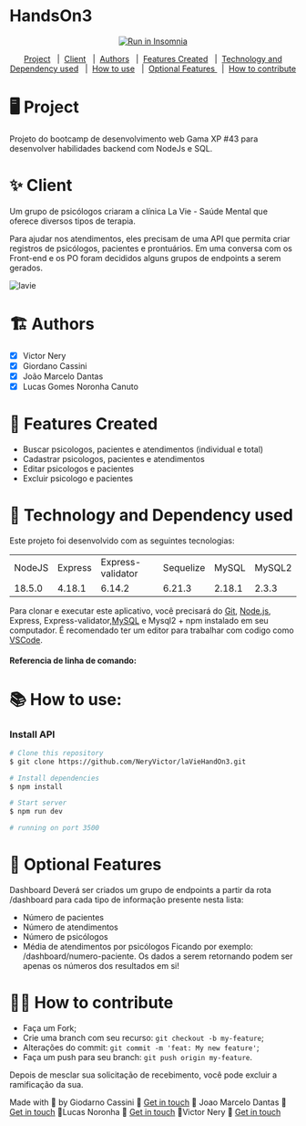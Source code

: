 # HandsOn3

<p align="center">
<a href="https://insomnia.rest/run/?label=laVieApi&uri=https%3A%2F%2Fraw.githubusercontent.com%2FNeryVictor%2FtestFiles%2Fmain%2FinsomniaButton" target="_blank"><img src="https://insomnia.rest/images/run.svg" alt="Run in Insomnia"></a>
</p>

<p align="center"> 
<a href= "#-Project">Project</a> &#160; |&#160;
<a href= "#-Client">Client</a>  &#160; |&#160;
<a href= "#-Authors">Authors</a>  &#160; |&#160;
<a href= "#-Features Created">Features Created</a>  &#160; |&#160;
<a href= "#-Technology and Dependency used">Technology and Dependency used</a> &#160; |&#160;
<a href= "#-How to use">How to use</a> &#160; |&#160;
<a href= "#-Optional Features ">Optional Features </a> &#160; |&#160;
<a href= "#-How to contribute">How to contribute</a>
</p>

🖥️ Project
===============
 Projeto do bootcamp de desenvolvimento web Gama XP #43 para desenvolver habilidades backend com NodeJs e SQL.
 
✨ Client
===============
Um grupo de psicólogos criaram a
clínica La Vie - Saúde Mental que oferece
diversos tipos de terapia.

Para ajudar nos atendimentos, eles precisam de uma API que permita criar registros de
psicólogos, pacientes e prontuários. Em uma conversa com os Front-end e os PO foram
decididos alguns grupos de endpoints a serem gerados.

![lavie](https://user-images.githubusercontent.com/106200173/181382023-b3424979-d826-43fc-a45e-2df175a1b66f.png) 

🏗️ Authors
=================
- [x] Victor Nery
- [x] Giordano Cassini 
- [x] João Marcelo Dantas  
- [x] Lucas Gomes Noronha Canuto

📝 Features Created
=====================
* Buscar psicologos, pacientes e atendimentos (individual e total)
* Cadastrar psicologos, pacientes e atendimentos
* Editar psicologos e pacientes
* Excluir psicologo e pacientes

🚀 Technology and Dependency used
=================
Este projeto foi desenvolvido com as seguintes tecnologias:

<table>
<tr>
<td>NodeJS</td>
<td>Express</td>
<td>Express-validator</td>
<td>Sequelize</td>
<td>MySQL</td>
<td>MySQL2</td>
</tr>

<tr>
<td>18.5.0</td>
<td>4.18.1</td>
<td>6.14.2</td>
<td>6.21.3</td>
<td>2.18.1</td>
<td>2.3.3</td>
</tr>
</table>

Para clonar e executar este aplicativo, você precisará do [Git](https://git-scm.com/), [Node.js](https://nodejs.org/en/), Express, Express-validator,[MySQL](https://www.mysql.com/) e Mysql2 + npm instalado em seu computador.
É recomendado ter um editor para trabalhar com codigo como [VSCode](https://code.visualstudio.com/).

#### Referencia de linha de comando:

📚 How to use:
=================

### Install API

```bash
# Clone this repository
$ git clone https://github.com/NeryVictor/laVieHandOn3.git

# Install dependencies
$ npm install

# Start server
$ npm run dev

# running on port 3500
```

🎌 Optional Features
=================

Dashboard
Deverá ser criados um grupo de endpoints a partir da rota /dashboard para cada tipo de
informação presente nesta lista:
- Número de pacientes
- Número de atendimentos
- Número de psicólogos
- Média de atendimentos por psicólogos
Ficando por exemplo: /dashboard/numero-paciente. Os dados a serem retornando
podem ser apenas os números dos resultados em si!

🤔💭 How to contribute
=================

- Faça um Fork;
 - Crie uma branch com seu recurso:  `git checkout -b my-feature`;
 - Alterações do commit: `git commit -m 'feat: My new feature'`;
 - Faça um push para seu branch: `git push origin my-feature`.

Depois de mesclar sua solicitação de recebimento, você pode excluir a ramificação da sua.

Made with 💚 by Giodarno Cassini 👋 [Get in touch](https://www.linkedin.com/in/giordano-cerutti-cassini-279ab0a0/)
🧡 Joao Marcelo Dantas 👋 [Get in touch](https://www.linkedin.com/in/jo%C3%A3o-marcelo-dantas-3b519b18a/)
💙Lucas Noronha 👋 [Get in touch](https://www.linkedin.com/in/lucas-gomes-noronha-canuto-999499218/)
💛Victor Nery 👋 [Get in touch](https://www.linkedin.com/in/neryvictor/)
